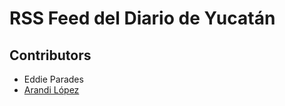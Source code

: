 # RSS Feed del Diario de Yucatán

## Contributors
+ Eddie Parades
+ [Arandi López](http://arandilopez.me)
